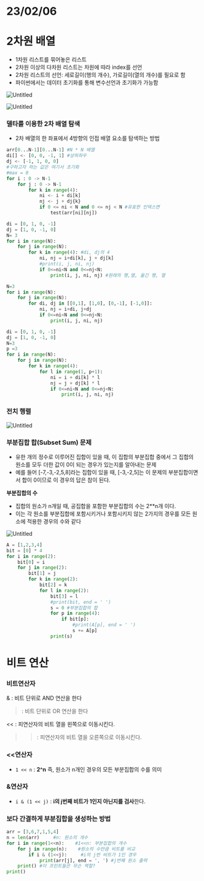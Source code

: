 # 23/02/06

# 2차원 배열

- 1차원 리스트를 묶어놓은 리스트
- 2차원 이상의 다차원 리스트는 차원에 따라 index를 선언
- 2차원 리스트의 선언: 세로길이(행의 개수), 가로길이(열의 개수)를 필요로 함
- 파이썬에서는 데이터 초기화를 통해 변수선언과 초기화가 가능함

![Untitled](https://s3-us-west-2.amazonaws.com/secure.notion-static.com/87df52b5-28c3-460c-b7ae-2d6ddcc00ba9/Untitled.png)

![Untitled](https://s3-us-west-2.amazonaws.com/secure.notion-static.com/411b74b1-293d-4664-973b-001cb320b784/Untitled.png)

### 델타를 이용한 2차 배열 탐색

- 2차 배열의 한 좌표에서 4방향의 인접 배열 요소를 탐색하는 방법

```python
arr[0...N-1][0...N-1] #N * N 배열
di[] <- [0, 0, -1, 1] #상하좌우
dj <- [-1, 1, 0, 0]
#구하고자 하는 값은 여기서 초기화
#max = 0
for i : 0 -> N-1
    for j : 0 -> N-1
        for k in range(4):
            ni <- i + di[k]
            nj <- j + dj{k}
            if 0 <= ni < N and 0 <= nj < N #유효한 인덱스면
                test(arr[ni][nj])
```

```python
di = [0, 1, 0, -1]
dj = [1, 0, -1, 0]
N= 3
for i in range(N):
    for j in range(N):
        for k in range(4): #di, dj의 4
            ni, nj = i+di[k], j + dj[k]
            #print(i, j, ni, nj)
            if 0<=ni<N and 0<=nj<N:
                print(i, j, ni, nj) #원래의 행,열, 옮긴 행, 열
```

```python
N=3
for i in range(N):
    for j in range(N):
        for di, dj in [[0,1], [1,0], [0,-1], [-1,0]]:
            ni, nj = i+di, j+dj
            if 0<=ni<N and 0<=nj<N:
                print(i, j, ni, nj)
```

```python
di = [0, 1, 0, -1]
dj = [1, 0, -1, 0]
N=3
p =3
for i in range(N):
    for j in range(N):
        for k in range(4):
            for l in range(1, p+1):
                ni = i + di[k] * l
                nj = j + dj[k] * l
                if 0<=ni<N and 0<=nj<N:
                    print(i, j, ni, nj)
```

### 전치 행렬

![Untitled](https://s3-us-west-2.amazonaws.com/secure.notion-static.com/0d85011d-2f63-49bd-814e-775a1a3c3a5c/Untitled.png)

### 부분집합 합(Subset Sum) 문제

- 유한 개의 정수로 이루어진 집합이 있을 때, 이 집합의 부분집합 중에서 그 집합의 원소를 모두 더한 값이 0이 되는 경우가 있는지를 알아내는 문제
- 예를 들어 [-7,-3,-2,5,8]라는 집합이 있을 때, [-3,-2,5]는 이 문제의 부분집합이면서 합이 0이므로 이 경우의 답은 참이 된다.

**부분집합의 수**

- 집합의 원소가 n개일 때, 공집합을 포함한 부분집합의 수는 2**n개 이다.
- 이는 각 원소를 부분집합에 포함시키거나 포함시키지 않는 2가지의 경우를 모든 원소에 적용한 경우의 수와 같다

![Untitled](https://s3-us-west-2.amazonaws.com/secure.notion-static.com/05049de5-f664-48ee-88dd-87b651159526/Untitled.png)

```python
A = [1,2,3,4]
bit = [0] * 4
for i in range(2):
    bit[0] = i
    for j in range(2):
        bit[1] = j
        for k in range(2):
            bit[2] = k
            for l in range(2):
                bit[3] = l
                #print(bit, end = ' ')
                s = 0 #부분집합의 합
                for p in range(4):
                    if bit[p]:
                        #print(A[p], end = ' ')
                        s += A[p]
                print(s)
```

# 비트 연산

### 비트연산자

& : 비트 단위로 AND 연산을 한다

> : 비트 단위로 OR 연산을 한다

<< : 피연산자의 비트 열을 왼쪽으로 이동시킨다.

> > : 피연산자의 비트 열을 오른쪽으로 이동시킨다.

### <<연산자

- `1 << n` : **2^n** 즉, 원소가 n개인 경우의 모든 부분집합의 수를 의미

### &연산자

- `i & (1 << j)` : **i의 j번째 비트가 1인지 아닌지를 검사**한다.

### 보다 간결하게 부분집합을 생성하는 방법

```python
arr = [3,6,7,1,5,4]
n = len(arr)     #n: 원소의 개수
for i in range(1<<n):    #1<<n: 부분집합의 개수
    for j in range(n):    #원소의 수만큼 비트를 비교
        if i & (1<<j):     #i의 j번 비트가 1인 경우
            print(arr[j], end = ', ') #j번째 원소 출력
    print() #이 프린트들은 무슨 역할?
print()
```
